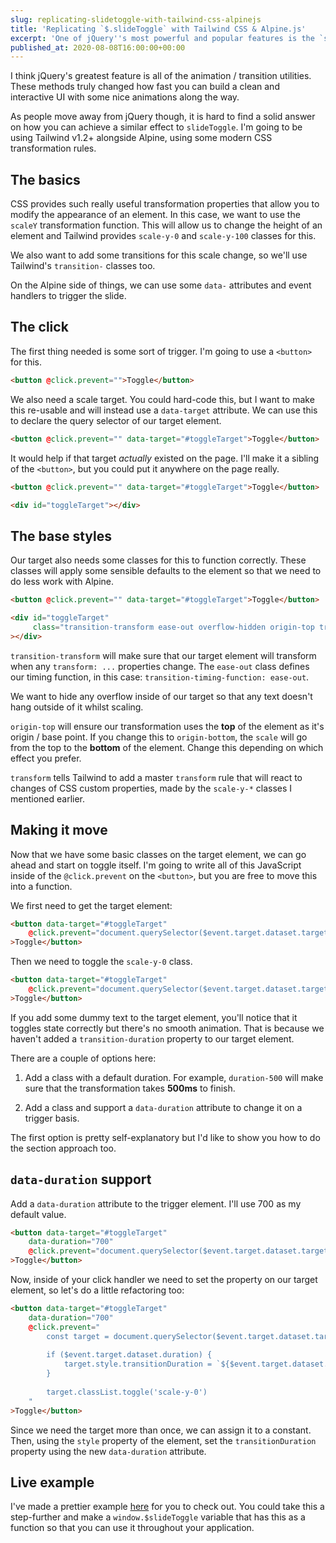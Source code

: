 ```yaml
---
slug: replicating-slidetoggle-with-tailwind-css-alpinejs
title: 'Replicating `$.slideToggle` with Tailwind CSS & Alpine.js'
excerpt: 'One of jQuery''s most powerful and popular features is the `slide` helpers and lots of people would like to replicate these in Alpine, so let''s take a look at how we can do just that.'
published_at: 2020-08-08T16:00:00+00:00
---
```

I think jQuery's greatest feature is all of the animation / transition utilities. These methods truly changed how fast you can build a clean and interactive UI with some nice animations along the way.

As people move away from jQuery though, it is hard to find a solid answer on how you can achieve a similar effect to `slideToggle`. I'm going to be using Tailwind v1.2+ alongside Alpine, using some modern CSS transformation rules.

## The basics

CSS provides such really useful transformation properties that allow you to modify the appearance of an element. In this case, we want to use the `scaleY` transformation function. This will allow us to change the height of an element and Tailwind provides `scale-y-0` and `scale-y-100` classes for this.

We also want to add some transitions for this scale change, so we'll use Tailwind's `transition-` classes too.

On the Alpine side of things, we can use some `data-` attributes and event handlers to trigger the slide.

## The click

The first thing needed is some sort of trigger. I'm going to use a `<button>` for this.

```html
<button @click.prevent="">Toggle</button>
```

We also need a scale target. You could hard-code this, but I want to make this re-usable and will instead use a `data-target` attribute. We can use this to declare the query selector of our target element.

```html
<button @click.prevent="" data-target="#toggleTarget">Toggle</button>
```

It would help if that target _actually_ existed on the page. I'll make it a sibling of the `<button>`, but you could put it anywhere on the page really.

```html
<button @click.prevent="" data-target="#toggleTarget">Toggle</button>

<div id="toggleTarget"></div>
```

## The base styles

Our target also needs some classes for this to function correctly. These classes will apply some sensible defaults to the element so that we need to do less work with Alpine.

```html
<button @click.prevent="" data-target="#toggleTarget">Toggle</button>

<div id="toggleTarget"
     class="transition-transform ease-out overflow-hidden origin-top transform"
></div>
```

`transition-transform` will make sure that our target element will transform when any `transform: ...` properties change. The `ease-out` class defines our timing function, in this case: `transition-timing-function: ease-out`. 

We want to hide any overflow inside of our target so that any text doesn't hang outside of it whilst scaling. 

`origin-top` will ensure our transformation uses the **top** of the element as it's origin / base point. If you change this to `origin-bottom`, the `scale` will go from the top to the **bottom** of the element. Change this depending on which effect you prefer.

`transform` tells Tailwind to add a master `transform` rule that will react to changes of CSS custom properties, made by the `scale-y-*` classes I mentioned earlier.

## Making it move

Now that we have some basic classes on the target element, we can go ahead and start on toggle itself. I'm going to write all of this JavaScript inside of the `@click.prevent` on the `<button>`, but you are free to move this into a function.

We first need to get the target element:

```html
<button data-target="#toggleTarget"
    @click.prevent="document.querySelector($event.target.dataset.target)"
>Toggle</button>
```

Then we need to toggle the `scale-y-0` class.

```html
<button data-target="#toggleTarget"
    @click.prevent="document.querySelector($event.target.dataset.target).classList.toggle('scale-y-0')"
>Toggle</button>
```

If you add some dummy text to the target element, you'll notice that it toggles state correctly but there's no smooth animation. That is because we haven't added a `transition-duration` property to our target element.

There are a couple of options here:

1. Add a class with a default duration. For example, `duration-500` will make sure that the transformation takes **500ms** to finish.

2. Add a class and support a `data-duration` attribute to change it on a trigger basis.

The first option is pretty self-explanatory but I'd like to show you how to do the section approach too.

## `data-duration` support

Add a `data-duration` attribute to the trigger element. I'll use 700 as my default value.

```html
<button data-target="#toggleTarget"
    data-duration="700"
    @click.prevent="document.querySelector($event.target.dataset.target)"
>Toggle</button>
```

Now, inside of your click handler we need to set the property on our target element, so let's do a little refactoring too:

```html
<button data-target="#toggleTarget" 
    data-duration="700"
    @click.prevent="
        const target = document.querySelector($event.target.dataset.target)
                    
        if ($event.target.dataset.duration) {
            target.style.transitionDuration = `${$event.target.dataset.duration}ms`            
        }
                    
        target.classList.toggle('scale-y-0')
    "
>Toggle</button>
```

Since we need the target more than once, we can assign it to a constant. Then, using the `style` property of the element, set the `transitionDuration` property using the new `data-duration` attribute.

## Live example

I've made a prettier example [here](https://codepen.io/ryangjchandler/pen/YzqXzqo) for you to check out. You could take this a step-further and make a `window.$slideToggle` variable that has this as a function so that you can use it throughout your application.